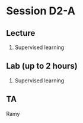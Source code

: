 # Session D2-A

## Lecture
1. Supervised learning

## Lab (up to 2 hours)
1. Supervised learning

## TA
Ramy
